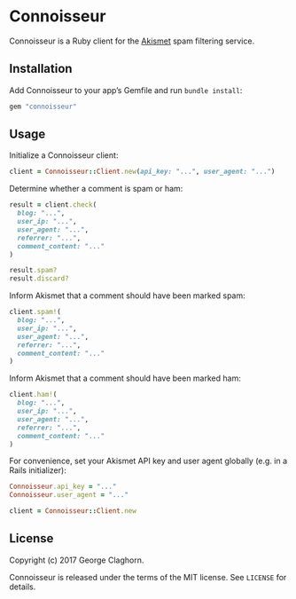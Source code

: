 # Connoisseur

Connoisseur is a Ruby client for the [Akismet](https://akismet.com) spam filtering service.

## Installation

Add Connoisseur to your app’s Gemfile and run `bundle install`:

```ruby
gem "connoisseur"
```

## Usage

Initialize a Connoisseur client:

```ruby
client = Connoisseur::Client.new(api_key: "...", user_agent: "...")
```

Determine whether a comment is spam or ham:

```ruby
result = client.check(
  blog: "...",
  user_ip: "...",
  user_agent: "...",
  referrer: "...",
  comment_content: "..."
)

result.spam?
result.discard?
```

Inform Akismet that a comment should have been marked spam:

```ruby
client.spam!(
  blog: "...",
  user_ip: "...",
  user_agent: "...",
  referrer: "...",
  comment_content: "..."
)
```

Inform Akismet that a comment should have been marked ham:

```ruby
client.ham!(
  blog: "...",
  user_ip: "...",
  user_agent: "...",
  referrer: "...",
  comment_content: "..."
)
```

For convenience, set your Akismet API key and user agent globally (e.g. in a Rails initializer):

```ruby
Connoisseur.api_key = "..."
Connoisseur.user_agent = "..."

client = Connoisseur::Client.new
```

## License

Copyright (c) 2017 George Claghorn.

Connoisseur is released under the terms of the MIT license. See `LICENSE` for details.
